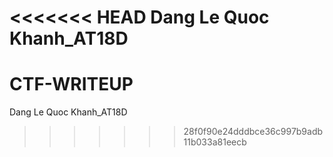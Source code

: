 <<<<<<< HEAD
Dang Le Quoc Khanh_AT18D
=======
# CTF-WRITEUP
Dang Le Quoc Khanh_AT18D
>>>>>>> 28f0f90e24dddbce36c997b9adb11b033a81eecb

